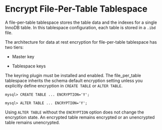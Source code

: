 # Encrypt File-Per-Table Tablespace

A file-per-table tablespace stores the
table data and the indexes for a single InnoDB table. In this tablespace
configuration, each table is stored in a `.ibd` file.

The architecture for data at rest encryption for file-per-table tablespace
has two tiers:

* Master key

* Tablespace keys

The keyring plugin must be installed and enabled. The
file_per_table tablespace inherits the schema default encryption setting unless you explicitly define encryption in `CREATE TABLE` or `ALTER TABLE`.

```text
mysql> CREATE TABLE ... ENCRYPTION='Y';
```

```text
mysql> ALTER TABLE ... ENCRYPTION='Y';
```

Using `ALTER TABLE` without the `ENCRYPTION` option does not change the encryption state. An encrypted table remains encrypted or an unencrypted table remains unencrypted.
